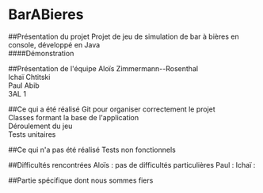# BarABieres
##Présentation du projet
Projet de jeu de simulation de bar à bières en console, développé en Java\
####Démonstration 

##Présentation de l'équipe
Aloïs Zimmermann--Rosenthal\
Ichaï Chtitski \
Paul Abib \
3AL 1

##Ce qui a été réalisé
Git pour organiser correctement le projet\
Classes formant la base de l'application\
Déroulement du jeu\
Tests unitaires

##Ce qui n'a pas été réalisé
Tests non fonctionnels

##Difficultés rencontrées
Aloïs : pas de difficultés particulières
Paul :
Ichaï :

##Partie spécifique dont nous sommes fiers